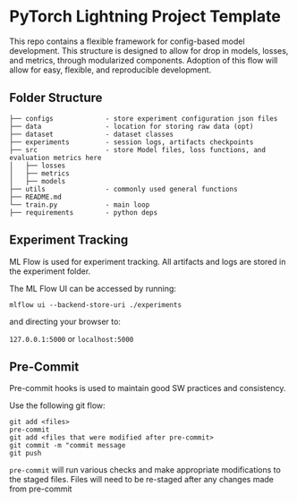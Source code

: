 # PyTorch Lightning Project Template

This repo contains a flexible framework for config-based model development. This structure is designed to allow for drop in models, losses, and metrics, through modularized components. Adoption of this flow will allow for easy, flexible, and reproducible development.
## Folder Structure

```.
├── configs             - store experiment configuration json files
├── data                - location for storing raw data (opt)
├── dataset             - dataset classes
├── experiments         - session logs, artifacts checkpoints
├── src                 - store Model files, loss functions, and evaluation metrics here
│   ├── losses
│   ├── metrics
│   ├── models
├── utils               - commonly used general functions
├── README.md
└── train.py            - main loop
├── requirements        - python deps
```

## Experiment Tracking

ML Flow is used for experiment tracking. All artifacts and logs are stored in the experiment folder.

The ML Flow UI can be accessed by running:

`mlflow ui --backend-store-uri ./experiments`

and directing your browser to:

`127.0.0.1:5000` or `localhost:5000`

## Pre-Commit

Pre-commit hooks is used to maintain good SW practices and consistency.

Use the following git flow:
```
git add <files>
pre-commit
git add <files that were modified after pre-commit>
git commit -m "commit message
git push
```

`pre-commit` will run various checks and make appropriate modifications to the staged files. Files will need to be re-staged after any changes made from pre-commit
